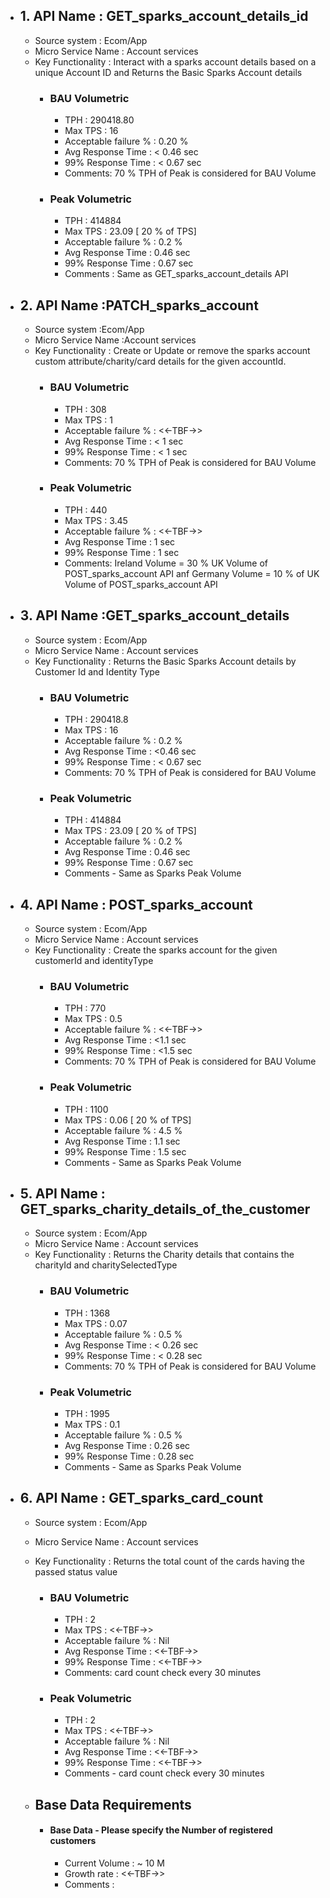 
- ## 1. API Name : GET_sparks_account_details_id
  - Source system : Ecom/App
  - Micro Service Name : Account services
  - Key Functionality : Interact with a sparks account details based on a unique Account ID and Returns the Basic Sparks Account details
    - ### BAU Volumetric
         - TPH : 290418.80
         - Max TPS : 16
         - Acceptable failure % : 0.20 % 
         - Avg Response Time : < 0.46 sec
         - 99% Response Time : < 0.67 sec
         - Comments: 70 % TPH of Peak is considered for BAU Volume
     - ### Peak Volumetric
         - TPH : 414884
         - Max TPS : 23.09 [ 20 % of TPS]
         - Acceptable failure % : 0.2 %
         - Avg Response Time : 0.46 sec
         - 99% Response Time : 0.67 sec
         - Comments : Same as  GET_sparks_account_details API
         
- ## 2. API Name :PATCH_sparks_account
  - Source system :Ecom/App
  - Micro Service Name :Account services
  - Key Functionality : Create or Update or remove the sparks account custom attribute/charity/card details for the given accountId.
    - ### BAU Volumetric
         - TPH : 308
         - Max TPS : 1
         - Acceptable failure % : <<-TBF->>
         - Avg Response Time : < 1 sec
         - 99% Response Time : < 1 sec
         - Comments: 70 % TPH of Peak is considered for BAU Volume
     - ### Peak Volumetric
         - TPH : 440 
         - Max TPS : 3.45
         - Acceptable failure % : <<-TBF->>
         - Avg Response Time :  1 sec
         - 99% Response Time :  1 sec
         - Comments: Ireland Volume = 30 % UK Volume of POST_sparks_account API anf Germany Volume = 10 % of UK Volume of POST_sparks_account API
         
- ## 3. API Name :GET_sparks_account_details
  - Source system : Ecom/App
  - Micro Service Name : Account services
  - Key Functionality : Returns the Basic Sparks Account details by Customer Id and Identity Type
    - ### BAU Volumetric
         - TPH : 290418.8
         - Max TPS : 16
         - Acceptable failure % : 0.2 % 
         - Avg Response Time : <0.46 sec
         - 99% Response Time : < 0.67 sec
         - Comments: 70 % TPH of Peak is considered for BAU Volume
     - ### Peak Volumetric
         - TPH : 414884
         - Max TPS : 23.09 [ 20 % of TPS]
         - Acceptable failure % : 0.2 %
         - Avg Response Time : 0.46 sec
         - 99% Response Time : 0.67 sec
         - Comments - Same as Sparks Peak Volume
         
- ## 4. API Name : POST_sparks_account
  - Source system : Ecom/App
  - Micro Service Name : Account services
  - Key Functionality : Create the sparks account for the given customerId and identityType 
    - ### BAU Volumetric
         - TPH : 770
         - Max TPS : 0.5
         - Acceptable failure % : <<-TBF->>
         - Avg Response Time : <1.1 sec
         - 99% Response Time : <1.5 sec
         - Comments: 70 % TPH of Peak is considered for BAU Volume         
     - ### Peak Volumetric
         - TPH : 1100
         - Max TPS : 0.06 [ 20 % of TPS]
         - Acceptable failure % : 4.5 %
         - Avg Response Time : 1.1 sec
         - 99% Response Time : 1.5 sec
         - Comments - Same as Sparks Peak Volume
         
- ## 5. API Name : GET_sparks_charity_details_of_the_customer
  - Source system : Ecom/App
  - Micro Service Name : Account services
  - Key Functionality : Returns the Charity details that contains the charityId and charitySelectedType
    - ### BAU Volumetric
         - TPH : 1368
         - Max TPS : 0.07
         - Acceptable failure % : 0.5 %
         - Avg Response Time : < 0.26 sec
         - 99% Response Time : < 0.28 sec
         - Comments: 70 % TPH of Peak is considered for BAU Volume
     - ### Peak Volumetric
         - TPH : 1995
         - Max TPS : 0.1
         - Acceptable failure % : 0.5 %
         - Avg Response Time : 0.26 sec
         - 99% Response Time : 0.28 sec
         - Comments - Same as Sparks Peak Volume
         
- ## 6. API Name : GET_sparks_card_count
  - Source system : Ecom/App
  - Micro Service Name : Account services
  - Key Functionality : Returns the total count of the cards having the passed status value
    - ### BAU Volumetric
         - TPH : 2
         - Max TPS : <<-TBF->>
         - Acceptable failure % : Nil
         - Avg Response Time : <<-TBF->>
         - 99% Response Time : <<-TBF->>
         - Comments: card count check every 30 minutes
     - ### Peak Volumetric
         - TPH : 2
         - Max TPS : <<-TBF->>
         - Acceptable failure % : Nil
         - Avg Response Time : <<-TBF->>
         - 99% Response Time :  <<-TBF->>
         - Comments - card count check every 30 minutes
      
  - ## Base Data Requirements
       - #### Base  Data -  Please specify the Number of registered customers
         - Current Volume :   ~ 10 M
         - Growth rate : <<-TBF->>
         - Comments :   

